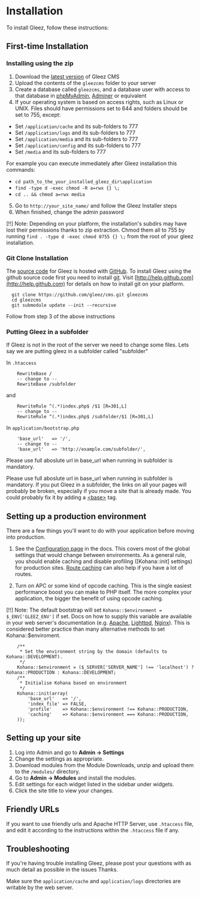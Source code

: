 # Installation

To install Gleez, follow these instructions:

## First-time Installation

### Installing using the zip

1. Download the [latest version](https://github.com/gleez/cms/archive/master.zip) of Gleez CMS
2. Upload the contents of the `gleezcms` folder to your server
3. Create a database called `gleezcms`, and a database user with access to that database in [phpMyAdmin](http://www.phpmyadmin.net/), [Adminer](http://www.adminer.org/) or equivalent
4. If your operating system is based on access rights, such as Linux or UNIX. Files should have permissions set to 644 and folders should be set to 755, except:
  * Set `/application/cache` and its sub-folders to 777
  * Set `/application/logs` and its sub-folders to 777
  * Set `/application/media` and its sub-folders to 777
  * Set `/application/config` and its sub-folders to 777
  * Set `/media` and its sub-folders to 777

  For example you can execute immediately after Gleez installation this commands:
  * `cd path_to_the_your_installed_gleez_dir\application`
  * `find -type d -exec chmod -R a=rwx {} \;`
  * `cd .. && chmod a=rwx media`
5. Go to `http://your_site_name/` and follow the Gleez Installer steps
6. When finished, change the admin password

[!!] Note: Depending on your platform, the installation's subdirs may have lost their permissions thanks to zip extraction. Chmod them all to 755 by running `find . -type d -exec chmod 0755 {} \;` from the root of your gleez installation.

### Git Clone Installation

The [source code](https://github.com/gleez/cms) for Gleez is hosted with [GitHub](http://github.com). To install Gleez using the github source code first you need to install [git](http://git-scm.com/).  Visit [http://help.github.com](http://help.github.com) for details on how to install git on your platform.

~~~
  git clone https://github.com/gleez/cms.git gleezcms
  cd gleezcms
  git submodule update --init --recursive
~~~

Follow from step 3 of the above instructions

### Putting Gleez in a subfolder

If Gleez is not in the root of the server we need to change some files. Lets say we are putting gleez in a subfolder called "subfolder"

In `.htaccess`

~~~
    RewriteBase /
    -- change to --
    RewriteBase /subfolder
~~~

and

~~~
    RewriteRule ^(.*)index.php$ /$1 [R=301,L]
    -- change to --
    RewriteRule ^(.*)index.php$ /subfolder/$1 [R=301,L]
~~~

In `application/bootstrap.php`

~~~
    'base_url'   => '/',
    -- change to --
    'base_url'   => 'http://example.com/subfolder/',
~~~

Please use full aboslute url in base_url when running in subfolder is mandatory.


Please use full aboslute url in base_url when running in subfolder is mandatory.
If you put Gleez in a subfolder, the links on all your pages will probably be broken, especially if you move a site that is already made. You could probably fix it by adding a [<base\>](http://w3schools.com/tags/tag_base.asp) tag.

## Setting up a production environment

There are a few things you'll want to do with your application before moving into production.

1. See the [Configuration page](about.configuration) in the docs.
   This covers most of the global settings that would change between environments.
   As a general rule, you should enable caching and disable profiling ([Kohana::init] settings) for production sites. [Route caching](api/Route#cache) can also help if you have a lot of routes.

2. Turn on APC or some kind of opcode caching. This is the single easiest performance boost you can make to PHP itself. The more complex your application, the bigger the benefit of using opcode caching.

[!!] Note: The default bootstrap will set `Kohana::$environment = $_ENV['GLEEZ_ENV']` if set. Docs on how to supply this variable are available in your web server's documentation (e.g. [Apache](http://httpd.apache.org/docs/1.3/mod/mod_env.html#setenv), [Lighttpd](http://redmine.lighttpd.net/wiki/1/Docs:ModSetEnv#Options), [Nginx](http://wiki.nginx.org/NginxHttpFcgiModule#fastcgi_param)). This is considered better practice than many alternative methods to set Kohana::$enviroment.

		/**
		 * Set the environment string by the domain (defaults to Kohana::DEVELOPMENT).
		 */
		Kohana::$environment = ($_SERVER['SERVER_NAME'] !== 'localhost') ? Kohana::PRODUCTION : Kohana::DEVELOPMENT;
		/**
		 * Initialise Kohana based on environment
		 */
		Kohana::init(array(
			'base_url'   => '/',
			'index_file' => FALSE,
			'profile'    => Kohana::$environment !== Kohana::PRODUCTION,
			'caching'    => Kohana::$environment === Kohana::PRODUCTION,
		));


## Setting up your site

 1. Log into Admin and go to **Admin -> Settings**
 2. Change the settings as appropriate.
 3. Download modules from the Module Downloads, unzip and upload them to
    the `/modules/` directory.
 4. Go to **Admin -> Modules** and install the modules.
 5. Edit settings for each widget listed in the sidebar under widgets.
 6. Click the site title to view your changes.

## Friendly URLs

If you want to use friendly urls and Apache HTTP Server, use `.htaccess` file, and
edit it according to the instructions within the `.htaccess` file if any.

## Troubleshooting

If you're having trouble installing Gleez, please post your questions with as
much detail as possible in the issues Thanks.

Make sure the `application/cache` and `application/logs` directories are writable by the web server.